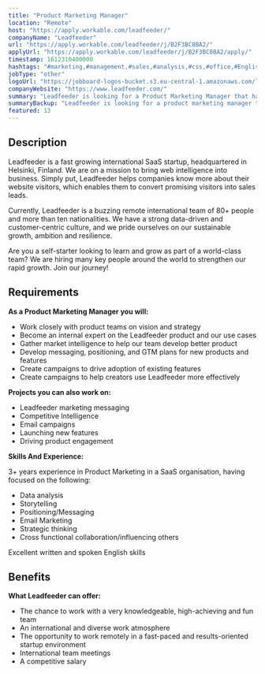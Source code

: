 ```yaml
---
title: "Product Marketing Manager"
location: "Remote"
host: "https://apply.workable.com/leadfeeder/"
companyName: "Leadfeeder"
url: "https://apply.workable.com/leadfeeder/j/B2F3BC8BA2/"
applyUrl: "https://apply.workable.com/leadfeeder/j/B2F3BC8BA2/apply/"
timestamp: 1612310400000
hashtags: "#marketing,#management,#sales,#analysis,#css,#office,#English"
jobType: "other"
logoUrl: "https://jobboard-logos-bucket.s3.eu-central-1.amazonaws.com/leadfeeder"
companyWebsite: "https://www.leadfeeder.com/"
summary: "Leadfeeder is looking for a Product Marketing Manager that has 3+ years experience in Product Marketing in a SaaS organisation."
summaryBackup: "Leadfeeder is looking for a product marketing manager that has experience in: #marketing, #css, #management."
featured: 13
---
```


## Description

Leadfeeder is a fast growing international SaaS startup, headquartered in Helsinki, Finland. We are on a mission to bring web intelligence into business. Simply put, Leadfeeder helps companies know more about their website visitors, which enables them to convert promising visitors into sales leads.

Currently, Leadfeeder is a buzzing remote international team of 80+ people and more than ten nationalities. We have a strong data-driven and customer-centric culture, and we pride ourselves on our sustainable growth, ambition and resilience.

Are you a self-starter looking to learn and grow as part of a world-class team? We are hiring many key people around the world to strengthen our rapid growth. Join our journey!

## Requirements

**As a Product Marketing Manager you will:**

*   Work closely with product teams on vision and strategy
*   Become an internal expert on the Leadfeeder product and our use cases
*   Gather market intelligence to help our team develop better product
*   Develop messaging, positioning, and GTM plans for new products and features
*   Create campaigns to drive adoption of existing features
*   Create campaigns to help creators use Leadfeeder more effectively

**Projects you can also work on:**

*   Leadfeeder marketing messaging
*   Competitive Intelligence
*   Email campaigns
*   Launching new features
*   Driving product engagement

**Skills And Experience:**

3+ years experience in Product Marketing in a SaaS organisation, having focused on the following:

*   Data analysis
*   Storytelling
*   Positioning/Messaging
*   Email Marketing
*   Strategic thinking
*   Cross functional collaboration/influencing others

Excellent written and spoken English skills

## Benefits

**What Leadfeeder can offer:**

*   The chance to work with a very knowledgeable, high-achieving and fun team
*   An international and diverse work atmosphere
*   The opportunity to work remotely in a fast-paced and results-oriented startup environment
*   International team meetings
*   A competitive salary
